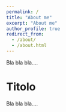 ```yaml
---
permalink: /
title: "About me"
excerpt: "About me"
author_profile: true
redirect_from: 
  - /about/
  - /about.html
---
```


Bla bla bla....

Titolo
======

Bla bla bla....
